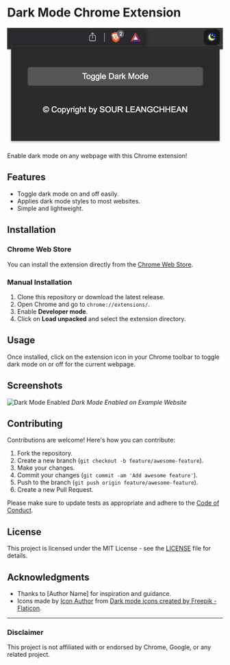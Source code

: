 # Dark Mode Chrome Extension

![Extension Screenshot](screenshot.png)

Enable dark mode on any webpage with this Chrome extension!

## Features

- Toggle dark mode on and off easily.
- Applies dark mode styles to most websites.
- Simple and lightweight.

## Installation

### Chrome Web Store

You can install the extension directly from the [Chrome Web Store](https://chromewebstore.google.com/detail/dark-mode-extension/eclmbghonmpmidmdinmeamidmcefnlab).

### Manual Installation

1. Clone this repository or download the latest release.
2. Open Chrome and go to `chrome://extensions/`.
3. Enable **Developer mode**.
4. Click on **Load unpacked** and select the extension directory.

## Usage

Once installed, click on the extension icon in your Chrome toolbar to toggle dark mode on or off for the current webpage.

## Screenshots

![Dark Mode Enabled](screenshots/dark-mode-enabled.png)
*Dark Mode Enabled on Example Website*

## Contributing

Contributions are welcome! Here's how you can contribute:

1. Fork the repository.
2. Create a new branch (`git checkout -b feature/awesome-feature`).
3. Make your changes.
4. Commit your changes (`git commit -am 'Add awesome feature'`).
5. Push to the branch (`git push origin feature/awesome-feature`).
6. Create a new Pull Request.

Please make sure to update tests as appropriate and adhere to the [Code of Conduct](CODE_OF_CONDUCT.md).

## License

This project is licensed under the MIT License - see the [LICENSE](LICENSE) file for details.

## Acknowledgments

- Thanks to [Author Name] for inspiration and guidance.
- Icons made by [Icon Author](https://www.flaticon.com/free-icons/dark-mode) from [Dark mode icons created by Freepik - Flaticon]([https://www.flaticon.com](https://www.flaticon.com/free-icons/dark-mode)).

---

### Disclaimer

This project is not affiliated with or endorsed by Chrome, Google, or any related project.


